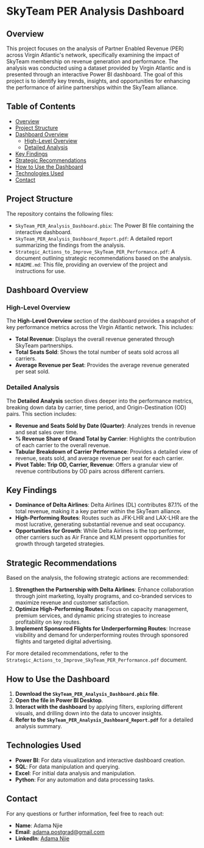 # **SkyTeam PER Analysis Dashboard**

## **Overview**

This project focuses on the analysis of Partner Enabled Revenue (PER) across Virgin Atlantic's network, specifically examining the impact of SkyTeam membership on revenue generation and performance. The analysis was conducted using a dataset provided by Virgin Atlantic and is presented through an interactive Power BI dashboard. The goal of this project is to identify key trends, insights, and opportunities for enhancing the performance of airline partnerships within the SkyTeam alliance.

## **Table of Contents**

- [Overview](#overview)
- [Project Structure](#project-structure)
- [Dashboard Overview](#dashboard-overview)
  - [High-Level Overview](#high-level-overview)
  - [Detailed Analysis](#detailed-analysis)
- [Key Findings](#key-findings)
- [Strategic Recommendations](#strategic-recommendations)
- [How to Use the Dashboard](#how-to-use-the-dashboard)
- [Technologies Used](#technologies-used)
- [Contact](#contact)

## **Project Structure**

The repository contains the following files:

- `SkyTeam_PER_Analysis_Dashboard.pbix`: The Power BI file containing the interactive dashboard.
- `SkyTeam_PER_Analysis_Dashboard_Report.pdf`: A detailed report summarizing the findings from the analysis.
- `Strategic_Actions_to_Improve_SkyTeam_PER_Performance.pdf`: A document outlining strategic recommendations based on the analysis.
- `README.md`: This file, providing an overview of the project and instructions for use.

## **Dashboard Overview**

### **High-Level Overview**

The **High-Level Overview** section of the dashboard provides a snapshot of key performance metrics across the Virgin Atlantic network. This includes:

- **Total Revenue**: Displays the overall revenue generated through SkyTeam partnerships.
- **Total Seats Sold**: Shows the total number of seats sold across all carriers.
- **Average Revenue per Seat**: Provides the average revenue generated per seat sold.

### **Detailed Analysis**

The **Detailed Analysis** section dives deeper into the performance metrics, breaking down data by carrier, time period, and Origin-Destination (OD) pairs. This section includes:

- **Revenue and Seats Sold by Date (Quarter)**: Analyzes trends in revenue and seat sales over time.
- **% Revenue Share of Grand Total by Carrier**: Highlights the contribution of each carrier to the overall revenue.
- **Tabular Breakdown of Carrier Performance**: Provides a detailed view of revenue, seats sold, and average revenue per seat for each carrier.
- **Pivot Table: Trip OD, Carrier, Revenue**: Offers a granular view of revenue contributions by OD pairs across different carriers.

## **Key Findings**

- **Dominance of Delta Airlines**: Delta Airlines (DL) contributes 87.1% of the total revenue, making it a key partner within the SkyTeam alliance.
- **High-Performing Routes**: Routes such as JFK-LHR and LAX-LHR are the most lucrative, generating substantial revenue and seat occupancy.
- **Opportunities for Growth**: While Delta Airlines is the top performer, other carriers such as Air France and KLM present opportunities for growth through targeted strategies.

## **Strategic Recommendations**

Based on the analysis, the following strategic actions are recommended:

1. **Strengthen the Partnership with Delta Airlines**: Enhance collaboration through joint marketing, loyalty programs, and co-branded services to maximize revenue and customer satisfaction.
2. **Optimize High-Performing Routes**: Focus on capacity management, premium services, and dynamic pricing strategies to increase profitability on key routes.
3. **Implement Sponsored Flights for Underperforming Routes**: Increase visibility and demand for underperforming routes through sponsored flights and targeted digital advertising.

For more detailed recommendations, refer to the `Strategic_Actions_to_Improve_SkyTeam_PER_Performance.pdf` document.

## **How to Use the Dashboard**

1. **Download the `SkyTeam_PER_Analysis_Dashboard.pbix` file**.
2. **Open the file in Power BI Desktop**.
3. **Interact with the dashboard** by applying filters, exploring different visuals, and drilling down into the data to uncover insights.
4. **Refer to the `SkyTeam_PER_Analysis_Dashboard_Report.pdf`** for a detailed analysis summary.

## **Technologies Used**

- **Power BI**: For data visualization and interactive dashboard creation.
- **SQL**: For data manipulation and querying.
- **Excel**: For initial data analysis and manipulation.
- **Python**: For any automation and data processing tasks.

## **Contact**

For any questions or further information, feel free to reach out:

- **Name**: Adama Njie
- **Email**: [adama.postgrad@gmail.com](mailto:adama.postgrad@gmail.com)
- **LinkedIn**: [Adama Njie](https://www.linkedin.com/in/adamanjie)
